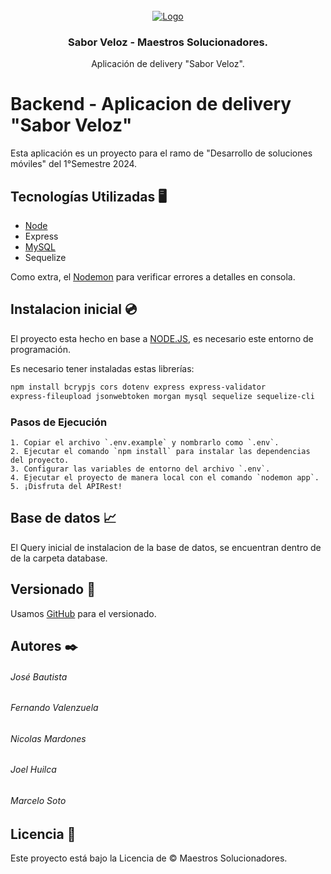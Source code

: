 <!-- PROYECTO -->
<br />
<div align="center">
  <a href="https://google.cl">
    <img src="https://i.imgur.com/enmitH6.png" alt="Logo" >
  </a>

  <h3 align="center">Sabor Veloz - Maestros Solucionadores.</h3>

  <p align="center">
    Aplicación de delivery "Sabor Veloz".
  </p>
</div>

# Backend - Aplicacion de delivery "Sabor Veloz"

Esta aplicación es un proyecto para el ramo de "Desarrollo de soluciones móviles" del 1°Semestre 2024. 


## Tecnologías Utilizadas 🖥️
- [Node](https://nodejs.org/en/download/current)
- Express
- [MySQL](https://dev.mysql.com/downloads/installer/)
- Sequelize

Como extra, el [Nodemon](https://www.npmjs.com/package/nodemon) para verificar errores a detalles en consola.

## Instalacion inicial 💿
El proyecto esta hecho en base a [NODE.JS](https://nodejs.org/en), es necesario este entorno de programación.

Es necesario tener instaladas estas librerías:
```bash
npm install bcrypjs cors dotenv express express-validator 
express-fileupload jsonwebtoken morgan mysql sequelize sequelize-cli
```

### Pasos de Ejecución
    1. Copiar el archivo `.env.example` y nombrarlo como `.env`.
    2. Ejecutar el comando `npm install` para instalar las dependencias del proyecto.
    3. Configurar las variables de entorno del archivo `.env`.
    4. Ejecutar el proyecto de manera local con el comando `nodemon app`.
    5. ¡Disfruta del APIRest!

## Base de datos 📈

El Query inicial de instalacion de la base de datos, se encuentran dentro de de la carpeta database.

## Versionado 📌

Usamos [GitHub](https://github.com/Jose-LocoPepe/Backend-App-Delivery) para el versionado.

## Autores ✒️

###### José Bautista

###### Fernando Valenzuela

###### Nicolas Mardones

###### Joel Huilca

###### Marcelo Soto


## Licencia 📄

Este proyecto está bajo la Licencia de &copy; Maestros Solucionadores.
